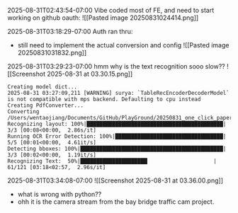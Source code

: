 
2025-08-31T02:43:54-07:00
Vibe coded most of FE, and need to start working on github oauth:
![[Pasted image 20250831024414.png]]

2025-08-31T03:18:29-07:00
Auth ran thru:
- still need to implement the actual conversion and config
![[Pasted image 20250831031832.png]]

2025-08-31T03:29:23-07:00
hmm why is the text recognition sooo slow??
![[Screenshot 2025-08-31 at 03.30.15.png]]

```
Creating model dict...
2025-08-31 03:27:09,211 [WARNING] surya: `TableRecEncoderDecoderModel` is not compatible with mps backend. Defaulting to cpu instead
Creating PdfConverter...
Converting /Users/wentaojiang/Documents/GitHub/PlayGround/20250831_one_click_paper_page/tests/pdf/2508.19977v1.pdf...
Recognizing layout: 100%|███████████████████████████████████████████| 3/3 [00:08<00:00,  2.86s/it]
Running OCR Error Detection: 100%|██████████████████████████████████| 5/5 [00:01<00:00,  4.61it/s]
Detecting bboxes: 100%|█████████████████████████████████████████████| 3/3 [00:02<00:00,  1.19it/s]
Recognizing Text:  50%|█████████████████████▏                    | 61/121 [03:18<02:57,  2.96s/it]
```


2025-08-31T03:34:08-07:00
![[Screenshot 2025-08-31 at 03.36.00.png]]
- what is wrong with python??
- ohh it is the camera stream from the bay bridge traffic cam project.











